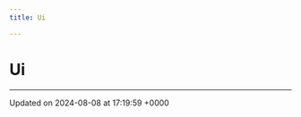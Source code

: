 ```yaml
---
title: Ui

---
```


# Ui








-------------------------------

Updated on 2024-08-08 at 17:19:59 +0000